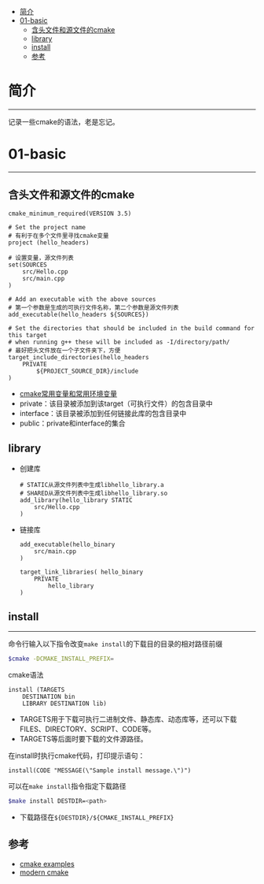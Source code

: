 <!-- @import "[TOC]" {cmd="toc" depthFrom=1 depthTo=6 orderedList=false} -->

<!-- code_chunk_output -->

- [简介](#简介)
- [01-basic](#01-basic)
  - [含头文件和源文件的cmake](#含头文件和源文件的cmake)
  - [library](#library)
  - [install](#install)
  - [参考](#参考)

<!-- /code_chunk_output -->


# 简介
----
记录一些cmake的语法，老是忘记。

# 01-basic
----

## 含头文件和源文件的cmake
```
cmake_minimum_required(VERSION 3.5)

# Set the project name
# 有利于在多个文件里寻找cmake变量
project (hello_headers)

# 设置变量，源文件列表
set(SOURCES
    src/Hello.cpp
    src/main.cpp
)

# Add an executable with the above sources
# 第一个参数是生成的可执行文件名称，第二个参数是源文件列表
add_executable(hello_headers ${SOURCES})

# Set the directories that should be included in the build command for this target
# when running g++ these will be included as -I/directory/path/
# 最好把头文件放在一个子文件夹下，方便
target_include_directories(hello_headers
    PRIVATE 
        ${PROJECT_SOURCE_DIR}/include
)
```

- [cmake常用变量和常用环境变量](https://www.cnblogs.com/linuxAndMcu/p/10670591.html)
- private：该目录被添加到该target（可执行文件）的包含目录中
- interface：该目录被添加到任何链接此库的包含目录中
- public：private和interface的集合

## library
- 创建库
	```
	# STATIC从源文件列表中生成libhello_library.a
	# SHARED从源文件列表中生成libhello_library.so
	add_library(hello_library STATIC
	    src/Hello.cpp
	)
	```

- 链接库
	```
	add_executable(hello_binary
    	src/main.cpp
	)
	
	target_link_libraries( hello_binary
	    PRIVATE
	        hello_library
	)
	```

## install
----
命令行输入以下指令改变`make install`的下载目的目录的相对路径前缀
```bash
$cmake -DCMAKE_INSTALL_PREFIX=
```
cmake语法
```
install (TARGETS
    DESTINATION bin
    LIBRARY DESTINATION lib)
```
- TARGETS用于下载可执行二进制文件、静态库、动态库等，还可以下载FILES、DIRECTORY、SCRIPT、CODE等。
- TARGETS等后面时要下载的文件源路径。

在install时执行cmake代码，打印提示语句：
```
install(CODE "MESSAGE(\"Sample install message.\")")
```

可以在`make install`指令指定下载路径
```bash
$make install DESTDIR=<path>
```
- 下载路径在`${DESTDIR}/${CMAKE_INSTALL_PREFIX}`

## 参考
- [cmake examples](https://github.com/ttroy50/cmake-examples)
- [modern cmake](https://cliutils.gitlab.io/modern-cmake/chapters/basics/functions.html)